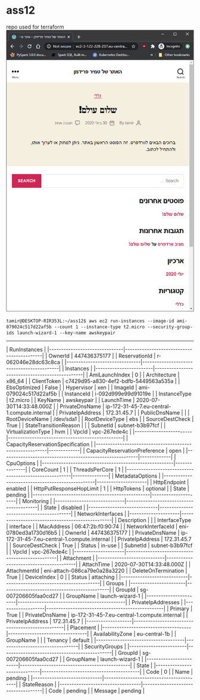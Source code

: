 # ass12
repo used for terraform
![Capture](Capture.PNG "Capture")
```shell
tamir@DESKTOP-RIR353L:~/ass12$ aws ec2 run-instances --image-id ami-079024c517d22af5b --count 1 --instance-type t2.micro --security-group-ids launch-wizard-1 --key-name awskeypair
```
-----------------------------------------------------------------------------
|                               RunInstances                                |
|-------------------------------|-------------------------------------------|
|  OwnerId                      |  447436375177                             |
|  ReservationId                |  r-062046e28dc63c8ca                      |
|-------------------------------|-------------------------------------------|
|                                Instances                                |
|------------------------|------------------------------------------------|
|  AmiLaunchIndex        |  0                                             |
|  Architecture          |  x86_64                                        |
|  ClientToken           |  c7429d95-a830-4ef2-bdfb-5449563a535a          |
|  EbsOptimized          |  False                                         |
|  Hypervisor            |  xen                                           |
|  ImageId               |  ami-079024c517d22af5b                         |
|  InstanceId            |  i-092d999e99d91019e                           |
|  InstanceType          |  t2.micro                                      |
|  KeyName               |  awskeypair                                    |
|  LaunchTime            |  2020-07-30T14:33:48.000Z                      |
|  PrivateDnsName        |  ip-172-31-45-7.eu-central-1.compute.internal  |
|  PrivateIpAddress      |  172.31.45.7                                   |
|  PublicDnsName         |                                                |
|  RootDeviceName        |  /dev/sda1                                     |
|  RootDeviceType        |  ebs                                           |
|  SourceDestCheck       |  True                                          |
|  StateTransitionReason |                                                |
|  SubnetId              |  subnet-b3b97fcf                               |
|  VirtualizationType    |  hvm                                           |
|  VpcId                 |  vpc-267ede4c                                  |
|------------------------|------------------------------------------------|
|                   CapacityReservationSpecification                    |
|---------------------------------------------------------|-------------|
|  CapacityReservationPreference                          |  open       |
|---------------------------------------------------------|-------------|
|                              CpuOptions                               |
|-------------------------------------------------------|---------------|
|  CoreCount                                            |  1            |
|  ThreadsPerCore                                       |  1            |
|-------------------------------------------------------|---------------|
|                            MetadataOptions                            |
|-------------------------------------------------|---------------------|
|  HttpEndpoint                                   |  enabled            |
|  HttpPutResponseHopLimit                        |  1                  |
|  HttpTokens                                     |  optional           |
|  State                                          |  pending            |
|-------------------------------------------------|---------------------|
|                              Monitoring                               |
|-----------------------------|-----------------------------------------|
|  State                      |  disabled                               |
|-----------------------------|-----------------------------------------|
|                           NetworkInterfaces                           |
|---------------------|-------------------------------------------------|
|  Description        |                                                 |
|  InterfaceType      |  interface                                      |
|  MacAddress         |  06:47:2b:f0:90:74                              |
|  NetworkInterfaceId |  eni-0780ed3a1730d16b5                          |
|  OwnerId            |  447436375177                                   |
|  PrivateDnsName     |  ip-172-31-45-7.eu-central-1.compute.internal   |
|  PrivateIpAddress   |  172.31.45.7                                    |
|  SourceDestCheck    |  True                                           |
|  Status             |  in-use                                         |
|  SubnetId           |  subnet-b3b97fcf                                |
|  VpcId              |  vpc-267ede4c                                   |
|---------------------|-------------------------------------------------|
|                             Attachment                              |
|----------------------------|----------------------------------------|
|  AttachTime                |  2020-07-30T14:33:48.000Z              |
|  AttachmentId              |  eni-attach-086ca79e0a28a3220          |
|  DeleteOnTermination       |  True                                  |
|  DeviceIndex               |  0                                     |
|  Status                    |  attaching                             |
|----------------------------|----------------------------------------|
|                               Groups                                |
|-----------------------|---------------------------------------------|
|  GroupId              |  sg-007206605faa0cd27                       |
|  GroupName            |  launch-wizard-1                            |
|-----------------------|---------------------------------------------|
|                         PrivateIpAddresses                          |
|-------------------|-------------------------------------------------|
|  Primary          |  True                                           |
|  PrivateDnsName   |  ip-172-31-45-7.eu-central-1.compute.internal   |
|  PrivateIpAddress |  172.31.45.7                                    |
|-------------------|-------------------------------------------------|
|                               Placement                               |
|-------------------------------------|---------------------------------|
|  AvailabilityZone                   |  eu-central-1b                  |
|  GroupName                          |                                 |
|  Tenancy                            |  default                        |
|-------------------------------------|---------------------------------|
|                            SecurityGroups                             |
|------------------------|----------------------------------------------|
|  GroupId               |  sg-007206605faa0cd27                        |
|  GroupName             |  launch-wizard-1                             |
|------------------------|----------------------------------------------|
|                                 State                                 |
|-----------------------------|-----------------------------------------|
|  Code                       |  0                                      |
|  Name                       |  pending                                |
|-----------------------------|-----------------------------------------|
|                              StateReason                              |
|----------------------------------|------------------------------------|
|  Code                            |  pending                           |
|  Message                         |  pending                           |
